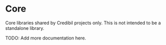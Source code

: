 # Core

Core libraries shared by Credibil projects only. This is not intended to be a 
standalone library.

TODO: Add more documentation here.
